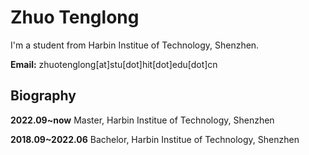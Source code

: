 
# Zhuo Tenglong

I'm a student from Harbin Institue of Technology, Shenzhen.

**Email:** zhuotenglong[at]stu[dot]hit[dot]edu[dot]cn


## Biography

**2022.09~now** Master,  Harbin Institue of Technology, Shenzhen  

**2018.09~2022.06** Bachelor, Harbin Institue of Technology, Shenzhen

<!-- [![Top Langs](https://github-readme-stats.vercel.app/api/top-langs/?username=Z712023)](https://github.com/anuraghazra/github-readme-stats) -->
